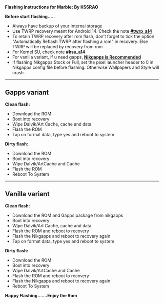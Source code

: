 **Flashing Instructions for Marble: By KSSRAO**

**Before start flashing.....**

- Always have backup of your internal storage
- Use TWRP recovery meant for Android 14. Check the note [**#twrp_a14**](https://t.me/KSSRAO_Romverse)
- To retain TWRP recovery after rom flash, don't forget to tick the option "Automatically Reflash TWRP after flashing a rom" in recovery. Else TWRP will be replaced by recovery from rom
- For Kernel SU, check note [**#ksu_a14**](https://t.me/KSSRAO_Romverse)
- For vanilla variant, if u need gapps, [**Nikgapps is Recommended**](https://sourceforge.net/projects/nikgapps/files/Releases/NikGapps-U/)
- If flashing Nikgapps Stock or Full, set the pixel launcher header to 0 in Nikgapps config file before flashing. Otherwise Wallpapers and Style will crash.
----

## Gapps variant

**Clean flash:**
- Download the ROM
- Boot into recovery
- Wipe Dalvik/Art Cache, cache and data
- Flash the ROM
- Tap on format data, type yes and reboot to system

**Dirty flash:**
- Download the ROM
- Boot into recovery
- Wipe Dalvik/ArtCache and Cache
- Flash the ROM
- Reboot To System

----

## Vanilla variant

**Clean flash:**
- Download the ROM and Gapps package from nikgapps
- Boot into recovery
- Wipe Dalvik/Art Cache, cache and data
- Flash the ROM and reboot to recovery
- Flash the Nikgapps and reboot to recovery again
- Tap on format data, type yes and reboot to system

**Dirty flash:**
- Download the ROM
- Boot into recovery
- Wipe Dalvik/ArtCache and Cache
- Flash the ROM and reboot to recovery
- Flash the Nikgapps and reboot to recovery again
- Reboot To System

**Happy Flashing.......Enjoy the Rom**
